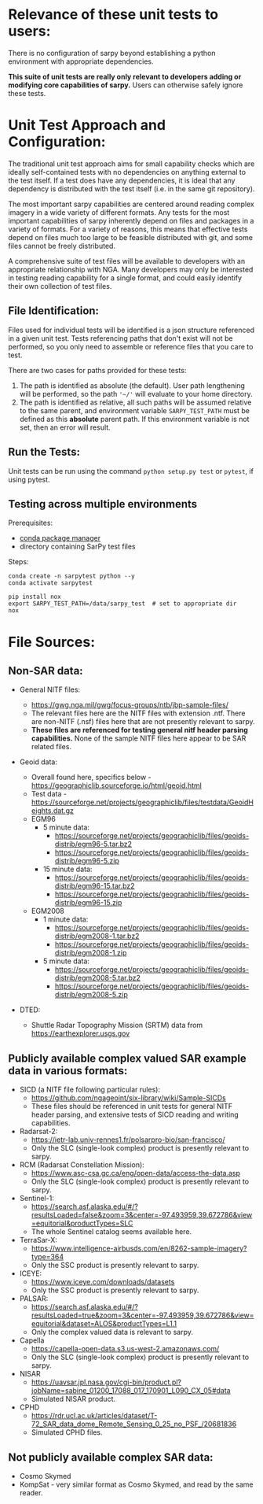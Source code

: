 Relevance of these unit tests to users:
=======================================
There is no configuration of sarpy beyond establishing a python environment with
appropriate dependencies.

**This suite of unit tests are really only relevant to developers adding or modifying
core capabilities of sarpy.** Users can otherwise safely ignore these tests.


Unit Test Approach and Configuration:
=====================================
The traditional unit test approach aims for small capability checks which are ideally
self-contained tests with no dependencies on anything external to the test itself.
If a test does have any dependencies, it is ideal that any dependency is distributed
with the test itself (i.e. in the same git repository).

The most important sarpy capabilities are centered around reading complex imagery
in a wide variety of different formats. Any tests for the most important capabilities
of sarpy inherently depend on files and packages in a variety of formats. For a variety
of reasons, this means that effective tests depend on files much too large to be
feasible distributed with git, and some files cannot be freely distributed.

A comprehensive suite of test files will be available to developers with an
appropriate relationship with NGA. Many developers may only be interested in
testing reading capability for a single format, and could easily identify their
own collection of test files.

File Identification:
--------------------
Files used for individual tests will be identified is a json structure referenced
in a given unit test. Tests referencing paths that don't exist will not be performed,
so you only need to assemble or reference files that you care to test.

There are two cases for paths provided for these tests:
1. The path is identified as absolute (the default). User path lengthening will be
   performed, so the path `'~/'` will evaluate to your home directory.
2. The path is identified as relative, all such paths will be assumed relative to
   the same parent, and environment variable `SARPY_TEST_PATH` must be defined as
   this **absolute** parent path. If this environment variable is not set, then an
   error will result.

Run the Tests:
--------------
Unit tests can be run using the command `python setup.py test` or `pytest`, if
using pytest.

Testing across multiple environments
------------------------------------
Prerequisites:
- [conda package manager](https://docs.conda.io/en/latest/)
- directory containing SarPy test files

Steps:
```shell
conda create -n sarpytest python --y
conda activate sarpytest

pip install nox
export SARPY_TEST_PATH=/data/sarpy_test  # set to appropriate dir
nox
```

File Sources:
=============

Non-SAR data:
-------------
- General NITF files:
    - https://gwg.nga.mil/gwg/focus-groups/ntb/jbp-sample-files/
    - The relevant files here are the NITF files with extension .ntf. There are
      non-NITF (.nsf) files here that are not presently relevant to sarpy.
    - **These files are referenced for testing general nitf header parsing capabilities.**
      None of the sample NITF files here appear to be SAR related files.

- Geoid data:
    - Overall found here, specifics below - https://geographiclib.sourceforge.io/html/geoid.html
    - Test data - https://sourceforge.net/projects/geographiclib/files/testdata/GeoidHeights.dat.gz
    - EGM96
        - 5 minute data:
            + https://sourceforge.net/projects/geographiclib/files/geoids-distrib/egm96-5.tar.bz2
            + https://sourceforge.net/projects/geographiclib/files/geoids-distrib/egm96-5.zip
        - 15 minute data:
            + https://sourceforge.net/projects/geographiclib/files/geoids-distrib/egm96-15.tar.bz2
            + https://sourceforge.net/projects/geographiclib/files/geoids-distrib/egm96-15.zip
    - EGM2008
        - 1 minute data:
            + https://sourceforge.net/projects/geographiclib/files/geoids-distrib/egm2008-1.tar.bz2
            + https://sourceforge.net/projects/geographiclib/files/geoids-distrib/egm2008-1.zip
        - 5 minute data:
            + https://sourceforge.net/projects/geographiclib/files/geoids-distrib/egm2008-5.tar.bz2
            + https://sourceforge.net/projects/geographiclib/files/geoids-distrib/egm2008-5.zip

- DTED:
    - Shuttle Radar Topography Mission (SRTM) data from https://earthexplorer.usgs.gov

Publicly available complex valued SAR example data in various formats:
----------------------------------------------------------------------
- SICD (a NITF file following particular rules):
    + https://github.com/ngageoint/six-library/wiki/Sample-SICDs
    + These files should be referenced in unit tests for general NITF header parsing,
      and extensive tests of SICD reading and writing capabilities.
- Radarsat-2:
    + https://ietr-lab.univ-rennes1.fr/polsarpro-bio/san-francisco/
    + Only the SLC (single-look complex) product is presently relevant to sarpy.
- RCM (Radarsat Constellation Mission):
    + https://www.asc-csa.gc.ca/eng/open-data/access-the-data.asp
    + Only the SLC (single-look complex) product is presently relevant to sarpy.
- Sentinel-1:
    + https://search.asf.alaska.edu/#/?resultsLoaded=false&zoom=3&center=-97.493959,39.672786&view=equitorial&productTypes=SLC
    + The whole Sentinel catalog seems available here.
- TerraSar-X:
    + https://www.intelligence-airbusds.com/en/8262-sample-imagery?type=364
    + Only the SSC product is presently relevant to sarpy.
- ICEYE:
    + https://www.iceye.com/downloads/datasets
    + Only the SSC product is presently relevant to sarpy.
- PALSAR:
    + https://search.asf.alaska.edu/#/?resultsLoaded=true&zoom=3&center=-97.493959,39.672786&view=equitorial&dataset=ALOS&productTypes=L1.1
    + Only the complex valued data is relevant to sarpy.
- Capella
    + https://capella-open-data.s3.us-west-2.amazonaws.com/
    + Only the SLC (single-look complex) product is presently relevant to sarpy.
- NISAR
    + https://uavsar.jpl.nasa.gov/cgi-bin/product.pl?jobName=sabine_01200_17088_017_170901_L090_CX_05#data
    + Simulated NISAR product.
- CPHD
    + https://rdr.ucl.ac.uk/articles/dataset/T-72_SAR_data_dome_Remote_Sensing_0_25_no_PSF_/20681836
    + Simulated CPHD files.

Not publicly available complex SAR data:
----------------------------------------
- Cosmo Skymed
- KompSat - very similar format as Cosmo Skymed, and read by the same reader.
